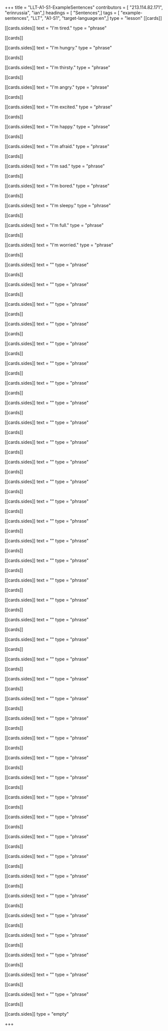 +++
title = "LLT-A1-S1-ExampleSentences"
contributors = [ "213.114.82.171", "erinrussia", "ian",]
headings = [ "Sentences",]
tags = [ "example-sentences", "LLT", "A1-S1", "target-language:en",]
type = "lesson"
[[cards]]

[[cards.sides]]
text = "I'm tired."
type = "phrase"

[[cards]]

[[cards.sides]]
text = "I'm hungry."
type = "phrase"

[[cards]]

[[cards.sides]]
text = "I'm thirsty."
type = "phrase"

[[cards]]

[[cards.sides]]
text = "I'm angry."
type = "phrase"

[[cards]]

[[cards.sides]]
text = "I'm excited."
type = "phrase"

[[cards]]

[[cards.sides]]
text = "I'm happy."
type = "phrase"

[[cards]]

[[cards.sides]]
text = "I'm afraid."
type = "phrase"

[[cards]]

[[cards.sides]]
text = "I'm sad."
type = "phrase"

[[cards]]

[[cards.sides]]
text = "I'm bored."
type = "phrase"

[[cards]]

[[cards.sides]]
text = "I'm sleepy."
type = "phrase"

[[cards]]

[[cards.sides]]
text = "I'm full."
type = "phrase"

[[cards]]

[[cards.sides]]
text = "I'm worried."
type = "phrase"

[[cards]]

[[cards.sides]]
text = ""
type = "phrase"

[[cards]]

[[cards.sides]]
text = ""
type = "phrase"

[[cards]]

[[cards.sides]]
text = ""
type = "phrase"

[[cards]]

[[cards.sides]]
text = ""
type = "phrase"

[[cards]]

[[cards.sides]]
text = ""
type = "phrase"

[[cards]]

[[cards.sides]]
text = ""
type = "phrase"

[[cards]]

[[cards.sides]]
text = ""
type = "phrase"

[[cards]]

[[cards.sides]]
text = ""
type = "phrase"

[[cards]]

[[cards.sides]]
text = ""
type = "phrase"

[[cards]]

[[cards.sides]]
text = ""
type = "phrase"

[[cards]]

[[cards.sides]]
text = ""
type = "phrase"

[[cards]]

[[cards.sides]]
text = ""
type = "phrase"

[[cards]]

[[cards.sides]]
text = ""
type = "phrase"

[[cards]]

[[cards.sides]]
text = ""
type = "phrase"

[[cards]]

[[cards.sides]]
text = ""
type = "phrase"

[[cards]]

[[cards.sides]]
text = ""
type = "phrase"

[[cards]]

[[cards.sides]]
text = ""
type = "phrase"

[[cards]]

[[cards.sides]]
text = ""
type = "phrase"

[[cards]]

[[cards.sides]]
text = ""
type = "phrase"

[[cards]]

[[cards.sides]]
text = ""
type = "phrase"

[[cards]]

[[cards.sides]]
text = ""
type = "phrase"

[[cards]]

[[cards.sides]]
text = ""
type = "phrase"

[[cards]]

[[cards.sides]]
text = ""
type = "phrase"

[[cards]]

[[cards.sides]]
text = ""
type = "phrase"

[[cards]]

[[cards.sides]]
text = ""
type = "phrase"

[[cards]]

[[cards.sides]]
text = ""
type = "phrase"

[[cards]]

[[cards.sides]]
text = ""
type = "phrase"

[[cards]]

[[cards.sides]]
text = ""
type = "phrase"

[[cards]]

[[cards.sides]]
text = ""
type = "phrase"

[[cards]]

[[cards.sides]]
text = ""
type = "phrase"

[[cards]]

[[cards.sides]]
text = ""
type = "phrase"

[[cards]]

[[cards.sides]]
text = ""
type = "phrase"

[[cards]]

[[cards.sides]]
text = ""
type = "phrase"

[[cards]]

[[cards.sides]]
text = ""
type = "phrase"

[[cards]]

[[cards.sides]]
text = ""
type = "phrase"

[[cards]]

[[cards.sides]]
text = ""
type = "phrase"

[[cards]]

[[cards.sides]]
text = ""
type = "phrase"

[[cards]]

[[cards.sides]]
text = ""
type = "phrase"

[[cards]]

[[cards.sides]]
type = "empty"

+++
